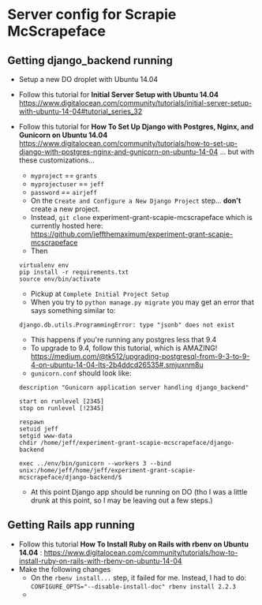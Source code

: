 # Server config for Scrapie McScrapeface

## Getting django_backend running

- Setup a new DO droplet with Ubuntu 14.04
- Follow this tutorial for **Initial Server Setup with Ubuntu 14.04** https://www.digitalocean.com/community/tutorials/initial-server-setup-with-ubuntu-14-04#tutorial_series_32
- Follow this tutorial for **How To Set Up Django with Postgres, Nginx, and Gunicorn on Ubuntu 14.04** https://www.digitalocean.com/community/tutorials/how-to-set-up-django-with-postgres-nginx-and-gunicorn-on-ubuntu-14-04 ... but with these customizations...
    - `myproject` == `grants`
    - `myprojectuser` == `jeff`
    - `password` == `airjeff`
    - On the `Create and Configure a New Django Project` step... **don't** create a new project.
    - Instead, `git clone` experiment-grant-scapie-mcscrapeface which is currently hosted here: https://github.com/jeffthemaximum/experiment-grant-scapie-mcscrapeface
    - Then
    ```
    virtualenv env
    pip install -r requirements.txt
    source env/bin/activate
    ```
    - Pickup at `Complete Initial Project Setup`
    - When you try to `python manage.py migrate` you may get an error that says something similar to:

    ```
    django.db.utils.ProgrammingError: type "jsonb" does not exist
    ```

    - This happens if you're running any postgres less that 9.4
    - To upgrade to 9.4, follow this tutorial, which is AMAZING! https://medium.com/@tk512/upgrading-postgresql-from-9-3-to-9-4-on-ubuntu-14-04-lts-2b4ddcd26535#.smjuxnm8u
    - `gunicorn.conf` should look like:
    ```
    description "Gunicorn application server handling django_backend"
    
    start on runlevel [2345]
    stop on runlevel [!2345]
    
    respawn
    setuid jeff
    setgid www-data
    chdir /home/jeff/experiment-grant-scapie-mcscrapeface/django-backend
    
    exec ../env/bin/gunicorn --workers 3 --bind unix:/home/jeff/home/jeff/experiment-grant-scapie-mcscrapeface/django-backend/$
    ```
    - At this point Django app should be running on DO (tho I was a little drunk at this point, so I may be leaving out a few steps.)

## Getting Rails app running

- Follow this tutorial **How To Install Ruby on Rails with rbenv on Ubuntu 14.04** : https://www.digitalocean.com/community/tutorials/how-to-install-ruby-on-rails-with-rbenv-on-ubuntu-14-04
- Make the following changes
    - On the `rbenv install...` step, it failed for me. Instead, I had to do: `CONFIGURE_OPTS="--disable-install-doc" rbenv install 2.2.3`
    - 

        